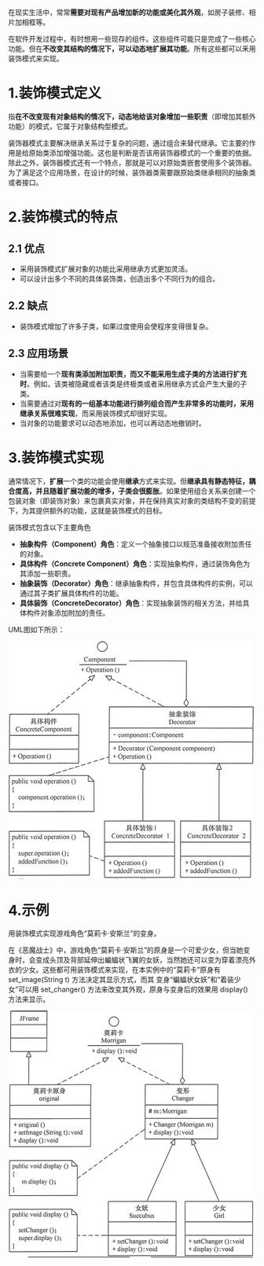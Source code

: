 在现实生活中，常常**需要对现有产品增加新的功能或美化其外观**，如房子装修、相片加相框等。

在软件开发过程中，有时想用一些现存的组件。这些组件可能只是完成了一些核心功能。但在**不改变其结构的情况下，可以动态地扩展其功能**。所有这些都可以釆用装饰模式来实现。

# 1.装饰模式定义

指**在不改变现有对象结构的情况下，动态地给该对象增加一些职责**（即增加其额外功能）的模式，它属于对象结构型模式。

装饰器模式主要解决继承关系过于复杂的问题，通过组合来替代继承。它主要的作用是给原始类添加增强功能。这也是判断是否该用装饰器模式的一个重要的依据。除此之外，装饰器模式还有一个特点，那就是可以对原始类嵌套使用多个装饰器。为了满足这个应用场景，在设计的时候，装饰器类需要跟原始类继承相同的抽象类或者接口。

# 2.装饰模式的特点

## 2.1 优点

- 采用装饰模式扩展对象的功能比采用继承方式更加灵活。
- 可以设计出多个不同的具体装饰类，创造出多个不同行为的组合。

## 2.2 缺点

- 装饰模式增加了许多子类，如果过度使用会使程序变得很复杂。

## 2.3 应用场景

- 当需要给一个**现有类添加附加职责，而又不能采用生成子类的方法进行扩充时**。例如，该类被隐藏或者该类是终极类或者采用继承方式会产生大量的子类。
- 当需要通过对**现有的一组基本功能进行排列组合而产生非常多的功能时，采用继承关系很难实现**，而采用装饰模式却很好实现。
- 当对象的功能要求可以动态地添加，也可以再动态地撤销时。

# 3.装饰模式实现

通常情况下，**扩展**一个类的功能会使用**继承**方式来实现。但**继承具有静态特征，耦合度高，并且随着扩展功能的增多，子类会很膨胀**。如果使用组合关系来创建一个包装对象（即装饰对象）来包裹真实对象，并在保持真实对象的类结构不变的前提下，为其提供额外的功能，这就是装饰模式的目标。

装饰模式包含以下主要角色

- **抽象构件（Component）角色**：定义一个抽象接口以规范准备接收附加责任的对象。
- **具体构件（Concrete Component）角色**：实现抽象构件，通过装饰角色为其添加一些职责。
- **抽象装饰（Decorator）角色**：继承抽象构件，并包含具体构件的实例，可以通过其子类扩展具体构件的功能。
- **具体装饰（ConcreteDecorator）角色**：实现抽象装饰的相关方法，并给具体构件对象添加附加的责任。

UML图如下所示：

![image-20220510104105072](images/image-20220510104105072.png)

# 4.示例

用装饰模式实现游戏角色“莫莉卡·安斯兰”的变身。

在《恶魔战士》中，游戏角色“莫莉卡·安斯兰”的原身是一个可爱少女，但当她变身时，会变成头顶及背部延伸出蝙蝠状飞翼的女妖，当然她还可以变为穿着漂亮外衣的少女。这些都可用装饰模式来实现，在本实例中的“莫莉卡”原身有 set_image(String t) 方法决定其显示方式，而其 变身“蝙蝠状女妖”和“着装少女”可以用 set_changer() 方法来改变其外观，原身与变身后的效果用 display() 方法来显示。

![image-20220510104517357](images/image-20220510104517357.png)